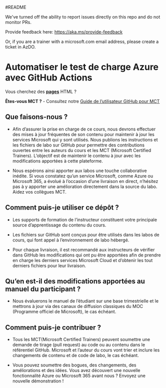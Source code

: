 #README

We've turned off the ability to report issues directly on this repo and do not monitor PRs.

Provide feedback here: https://aka.ms/provide-feedback

Or, if you are a trainer with a microsoft.com email address, please create a ticket in AzDO.

# Automatiser le test de charge Azure avec GitHub Actions

Vous cherchez des **[pages](https://microsoftlearning.github.io/AZ-2006-automate-azure-loadtesting-github-actions/)** HTML ?

**Êtes-vous MCT ?** - Consultez notre [Guide de l’utilisateur GitHub pour MCT](https://microsoftlearning.github.io/MCT-User-Guide/)

## Que faisons-nous ? 

- Afin d’assurer la prise en charge de ce cours, nous devrons effectuer des mises à jour fréquentes de son contenu pour maintenir à jour les services Microsoft qui y sont utilisés. Nous publions les instructions et les fichiers de labo sur GitHub pour permettre des contributions ouvertes entre les auteurs du cours et les MCT (Microsoft Certified Trainers). L’objectif est de maintenir le contenu à jour avec les modifications apportées à cette plateforme.

- Nous espérons ainsi apporter aux labos une touche collaborative inédite. Si vous constatez qu’un service Microsoft, comme Azure ou Microsoft 365, a évolué à l’occasion d’une livraison en direct, n’hésitez pas à y apporter une amélioration directement dans la source du labo. Aidez vos collègues MCT.

## Comment puis-je utiliser ce dépôt ?

- Les supports de formation de l’instructeur constituent votre principale source d’apprentissage du contenu du cours.

- Les fichiers sur GitHub sont conçus pour être utilisés dans les labos de cours, qui font appel à l’environnement de labo hébergé.

- Pour chaque livraison, il est recommandé aux instructeurs de vérifier dans GitHub les modifications qui ont pu être apportées afin de prendre en charge les derniers services Microsoft Cloud et d’obtenir les tout derniers fichiers pour leur livraison.

## Qu’en est-il des modifications apportées au manuel du participant ?

- Nous évaluerons le manuel de l’étudiant sur une base trimestrielle et le mettrons à jour via des canaux de diffusion classiques du MOC (Programme officiel de Microsoft), le cas échéant.

## Comment puis-je contribuer ?

- Tous les MCT(Microsoft Certified Trainers) peuvent soumettre une demande de tirage (pull request) au code ou au contenu dans le référentiel GitHub. Microsoft et l’auteur du cours vont trier et inclure les changements de contenu et de code de labo, le cas échéant.

- Vous pouvez soumettre des bogues, des changements, des améliorations et des idées. Vous avez découvert une nouvelle fonctionnalité Azure ou Microsoft 365 avant nous ? Envoyez une nouvelle démonstration !

